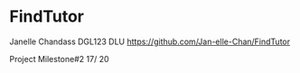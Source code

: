 # FindTutor
Janelle Chandass
DGL123 DLU
https://github.com/Jan-elle-Chan/FindTutor

Project Milestone#2 17/ 20


